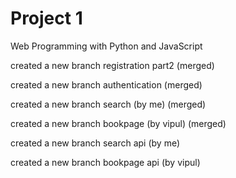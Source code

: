 # Project 1

Web Programming with Python and JavaScript

created a new branch registration  part2 (merged)

created a new branch authentication (merged)

created a new branch search (by me) (merged)

created a new branch bookpage (by vipul) (merged)

created a new branch search api (by me)

created a new branch bookpage api (by vipul)


